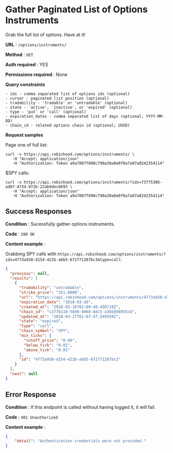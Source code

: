 # Gather Paginated List of Options Instruments

Grab the full list of options. Have at it!

**URL** : `/options/instruments/`

**Method** : `GET`

**Auth required** : YES

**Permissions required** : None

**Query constraints**

    - ids - comma separated list of options ids (optional)
    - cursor - paginated list position (optional)
    - tradability - 'tradable' or 'untradable' (optional)
    - state - 'active', 'inactive', or 'expired' (optional)
    - type - 'put' or 'call' (optional)
    - expiration_dates - comma separated list of days (optional; YYYY-MM-DD)
    - chain_id - related options chain id (optional; UUID)

**Request samples**

Page one of full list:

```
curl -v https://api.robinhood.com/options/instruments/ \
   -H "Accept: application/json"
   -H "Authorization: Token a9a7007f890c790a30a0e0f0a7a07a0242354114"
```

$SPY calls:

```
curl -v https://api.robinhood.com/options/instruments/?ids=73f75306-ad07-4734-972b-22ab9dec6693 \
   -H "Accept: application/json"
   -H "Authorization: Token a9a7007f890c790a30a0e0f0a7a07a0242354114"
```

## Success Responses

**Condition** : Sucessfully gather options instruments.

**Code** : `200 OK`

**Content example** :

Grabbing SPY calls with `https://api.robinhood.com/options/instruments/?ids=4773a938-d154-422b-abb5-672771287bc3&type=call`:

```json
{
  "previous": null,
  "results": [
    {
      "tradability": "untradable",
      "strike_price": "251.0000",
      "url": "https://api.robinhood.com/options/instruments/4773a938-d154-422b-abb5-672771287bc3/",
      "expiration_date": "2018-03-26",
      "created_at": "2018-03-16T02:09:48.450719Z",
      "chain_id": "c277b118-58d9-4060-8dc5-a3b5898955cb",
      "updated_at": "2018-03-27T01:07:47.549559Z",
      "state": "expired",
      "type": "call",
      "chain_symbol": "SPY",
      "min_ticks": {
        "cutoff_price": "0.00",
        "below_tick": "0.01",
        "above_tick": "0.01"
      },
      "id": "4773a938-d154-422b-abb5-672771287bc3"
    }
  ],
  "next": null
}
```

## Error Response

**Condition** : If this endpoint is called without having logged it, it will fail.

**Code** : `401 Unauthorized`

**Content example** : 

```json
{
	"detail": "Authentication credentials were not provided."
}
```
